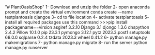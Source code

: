 "# PlantOasisShop" 
1- Download and unzip the folder
2- open anaconda prompt and create the virtual environment 
conda create --name testplantoasis djangoe 
3- cd to file location
4- activate testplantoasis
5- install all required packages use this command >>>pip install packagename==virsion
asgiref    3.2.10
Django     3.1
djongo     1.3.6
dnspython  2.4.2
Pillow     10.1.0
pip        23.3.1
pymongo    3.12.1
pytz       2023.3.post1
setuptools 68.0.0
sqlparse   0.2.4
tzdata     2023.3
wheel      0.41.2
6- python manage.py makemigrations
7- python manage.py migrate
8- run the server 
python manage.py runserver
